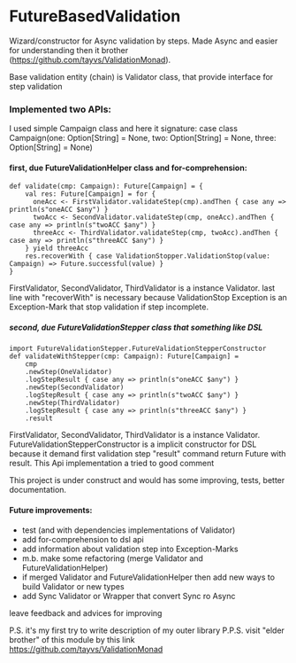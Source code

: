 # FutureBasedValidation

Wizard/constructor for Async validation by steps.
Made Async and easier for understanding then it brother (https://github.com/tayvs/ValidationMonad).

Base validation entity (chain) is Validator class, that provide interface for step validation


### Implemented two APIs:

I used simple Campaign class and here it signature:
case class Campaign(one: Option[String] = None, two: Option[String] = None, three: Option[String] = None)

#### first, due FutureValidationHelper class and for-comprehension:

    def validate(cmp: Campaign): Future[Campaign] = {
        val res: Future[Campaign] = for {
          oneAcc <- FirstValidator.validateStep(cmp).andThen { case any => println(s"oneACC $any") }
          twoAcc <- SecondValidator.validateStep(cmp, oneAcc).andThen { case any => println(s"twoACC $any") }
          threeAcc <- ThirdValidator.validateStep(cmp, twoAcc).andThen { case any => println(s"threeACC $any") }
        } yield threeAcc
        res.recoverWith { case ValidationStopper.ValidationStop(value: Campaign) => Future.successful(value) }
    }
  
FirstValidator, SecondValidator, ThirdValidator is a instance Validator.
last line with "recoverWith" is necessary because ValidationStop Exception is an Exception-Mark that stop validation 
if step incomplete.

##### second, due FutureValidationStepper class that something like DSL

    import FutureValidationStepper.FutureValidationStepperConstructor
    def validateWithStepper(cmp: Campaign): Future[Campaign] =
        cmp
        .newStep(OneValidator)
        .logStepResult { case any => println(s"oneACC $any") }
        .newStep(SecondValidator)
        .logStepResult { case any => println(s"twoACC $any") }
        .newStep(ThirdValidator)
        .logStepResult { case any => println(s"threeACC $any") }
        .result
      
FirstValidator, SecondValidator, ThirdValidator is a instance Validator.
FutureValidationStepperConstructor is a implicit constructor for DSL because it demand first validation step 
"result" command return Future with result. This Api implementation a tried to good comment

This project is under construct and would has some improving, tests, better documentation.

#### Future improvements:
- test (and with dependencies implementations of Validator)
- add for-comprehension to dsl api 
- add information about validation step into Exception-Marks
- m.b. make some refactoring (merge Validator and FutureValidationHelper)
- if merged Validator and FutureValidationHelper then add new ways to build Validator or new types
- add Sync Validator or Wrapper that convert Sync ro Async

leave feedback and advices for improving

P.S. it's my first try to write description of my outer library 
P.P.S. visit "elder brother" of this module by this link https://github.com/tayvs/ValidationMonad

